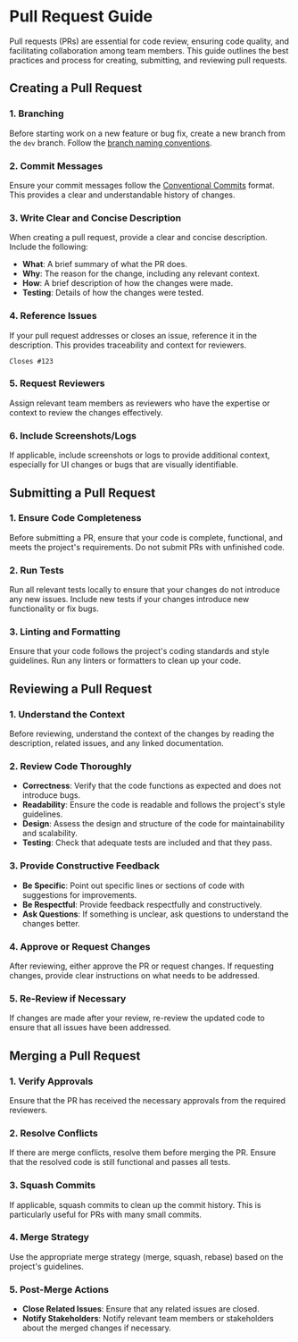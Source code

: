 # Pull Request Guide

Pull requests (PRs) are essential for code review, ensuring code quality, and facilitating collaboration among team members. This guide outlines the best practices and process for creating, submitting, and reviewing pull requests.

## Creating a Pull Request

### 1. Branching

Before starting work on a new feature or bug fix, create a new branch from the `dev` branch. Follow the [branch naming conventions](./branch-naming.md).

### 2. Commit Messages

Ensure your commit messages follow the [Conventional Commits](./conventional-commits.md) format. This provides a clear and understandable history of changes.

### 3. Write Clear and Concise Description

When creating a pull request, provide a clear and concise description. Include the following:

- **What**: A brief summary of what the PR does.
- **Why**: The reason for the change, including any relevant context.
- **How**: A brief description of how the changes were made.
- **Testing**: Details of how the changes were tested.

### 4. Reference Issues

If your pull request addresses or closes an issue, reference it in the description. This provides traceability and context for reviewers.

```
Closes #123
```

### 5. Request Reviewers

Assign relevant team members as reviewers who have the expertise or context to review the changes effectively.

### 6. Include Screenshots/Logs

If applicable, include screenshots or logs to provide additional context, especially for UI changes or bugs that are visually identifiable.

## Submitting a Pull Request

### 1. Ensure Code Completeness

Before submitting a PR, ensure that your code is complete, functional, and meets the project's requirements. Do not submit PRs with unfinished code.

### 2. Run Tests

Run all relevant tests locally to ensure that your changes do not introduce any new issues. Include new tests if your changes introduce new functionality or fix bugs.

### 3. Linting and Formatting

Ensure that your code follows the project's coding standards and style guidelines. Run any linters or formatters to clean up your code.

## Reviewing a Pull Request

### 1. Understand the Context

Before reviewing, understand the context of the changes by reading the description, related issues, and any linked documentation.

### 2. Review Code Thoroughly

- **Correctness**: Verify that the code functions as expected and does not introduce bugs.
- **Readability**: Ensure the code is readable and follows the project's style guidelines.
- **Design**: Assess the design and structure of the code for maintainability and scalability.
- **Testing**: Check that adequate tests are included and that they pass.

### 3. Provide Constructive Feedback

- **Be Specific**: Point out specific lines or sections of code with suggestions for improvements.
- **Be Respectful**: Provide feedback respectfully and constructively.
- **Ask Questions**: If something is unclear, ask questions to understand the changes better.

### 4. Approve or Request Changes

After reviewing, either approve the PR or request changes. If requesting changes, provide clear instructions on what needs to be addressed.

### 5. Re-Review if Necessary

If changes are made after your review, re-review the updated code to ensure that all issues have been addressed.

## Merging a Pull Request

### 1. Verify Approvals

Ensure that the PR has received the necessary approvals from the required reviewers.

### 2. Resolve Conflicts

If there are merge conflicts, resolve them before merging the PR. Ensure that the resolved code is still functional and passes all tests.

### 3. Squash Commits

If applicable, squash commits to clean up the commit history. This is particularly useful for PRs with many small commits.

### 4. Merge Strategy

Use the appropriate merge strategy (merge, squash, rebase) based on the project's guidelines.

### 5. Post-Merge Actions

- **Close Related Issues**: Ensure that any related issues are closed.
- **Notify Stakeholders**: Notify relevant team members or stakeholders about the merged changes if necessary.
